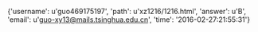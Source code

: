 {'username': u'guo469175197', 'path': u'xz1216/1216.html', 'answer': u'B', 'email': u'guo-xy13@mails.tsinghua.edu.cn', 'time': '2016-02-27:21:55:31'}